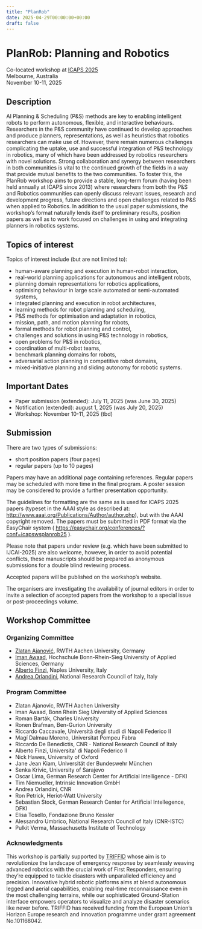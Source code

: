 ```yaml
---
title: "PlanRob"
date: 2025-04-29T00:00:00+00:00
draft: false
---
```


# PlanRob: Planning and Robotics

Co-located workshop at [ICAPS 2025](https://icaps25.icaps-conference.org/)\
Melbourne, Australia\
November 10-11, 2025

## Description

AI Planning & Scheduling (P&S) methods are key to enabling intelligent robots to perform autonomous, flexible, and interactive behaviours. Researchers in the P&S community have continued to develop approaches and produce planners, representations, as well as heuristics that robotics researchers can make use of. However, there remain numerous challenges complicating the uptake, use and successful integration of P&S technology in robotics, many of which have been addressed by robotics researchers with novel solutions. Strong collaboration and synergy between researchers in both communities is vital to the continued growth of the fields in a way that provide mutual benefits to the two communities. To foster this, the PlanRob workshop aims to provide a stable, long-term forum (having been held annually at ICAPS since 2013) where researchers from both the P&S and Robotics communities can openly discuss relevant issues, research and development progress, future directions and open challenges related to P&S when applied to Robotics. In addition to the usual paper submissions, the workshop’s format naturally lends itself to preliminary results, position papers as well as to work focused on challenges in using and integrating planners in robotics systems.

## Topics of interest

Topics of interest include (but are not limited to):

 * human-aware planning and execution in human-robot interaction,
 * real-world planning applications for autonomous and intelligent robots,
 * planning domain representations for robotics applications,
 * optimising behaviour in large scale automated or semi-automated systems,
 * integrated planning and execution in robot architectures,
 * learning methods for robot planning and scheduling,
 * P&S methods for optimisation and adaptation in robotics,
 * mission, path, and motion planning for robots,
 * formal methods for robot planning and control,
 * challenges and solutions in using P&S technology in robotics,
 * open problems for P&S in robotics,
 * coordination of multi-robot teams,
 * benchmark planning domains for robots,
 * adversarial action planning in competitive robot domains,
 * mixed-initiative planning and sliding autonomy for robotic systems.


## Important Dates

* Paper submission (extended): July 11, 2025 (was June 30, 2025)
* Notification (extended): august 1, 2025 (was July 20, 2025)
* Workshop: November 10-11, 2025 (tbd)

## Submission

There are two types of submissions:
- short position papers (four pages)
- regular papers (up to 10 pages)
  
Papers may have an additional page containing references. Regular papers may be scheduled with more time in the final program. A poster session may be considered to provide a further presentation opportunity.

The guidelines for formatting are the same as is used for ICAPS 2025 papers (typeset in the AAAI style as described at: http://www.aaai.org/Publications/Author/author.php), but with the AAAI copyright removed. The papers must be submitted in PDF format via the EasyChair system ( https://easychair.org/conferences/?conf=icapswsplanrob25 ).

Please note that papers under review (e.g. which have been submitted to IJCAI-2025) are also welcome, however, in order to avoid potential conflicts, these manuscripts should be prepared as anonymous submissions for a double blind reviewing process.

Accepted papers will be published on the workshop’s website.

The organisers are investigating the availability of journal editors in order to invite a selection of accepted papers from the workshop to a special issue or post-proceedings volume.

## Workshop Committee

### Organizing Committee

- [Zlatan Ajanović](https://zlatanajanovic.com/), RWTH Aachen University, Germany
- [Iman Awaad](https://www.h-brs.de/en/inf/iman-awaad), Hochschule Bonn-Rhein-Sieg University of Applied Sciences, Germany
- [Alberto Finzi](http://wpage.unina.it/alberto.finzi/), Naples University, Italy
- [Andrea Orlandini](https://www.istc.cnr.it/people/andrea-orlandini), National Research Council of Italy, Italy

### Program Committee
- Zlatan Ajanovic,	RWTH Aachen University
- Iman Awaad,	Bonn Rhein Sieg University of Applied Sciences	
- Roman Barták,	Charles University
- Ronen Brafman,	Ben-Gurion University
- Riccardo Caccavale,	Università degli studi di Napoli Federico II
- Magí Dalmau Moreno,	Universitat Pompeu Fabra
- Riccardo De Benedictis,	CNR - National Research Council of Italy
- Alberto Finzi,	Universita' di Napoli Federico II	
- Nick Hawes,	University of Oxford
- Jane Jean	Kiam,	Universität der Bundeswehr München
- Senka	Krivic,	University of Sarajevo
- Oscar	Lima,	German Research Center for Artificial Intelligence - DFKI
- Tim Niemueller,	Intrinsic Innovation GmbH
- Andrea Orlandini,	CNR	
- Ron Petrick,	Heriot-Watt University
- Sebastian Stock,	German Research Center for Artificial Intellegence, DFKI
- Elisa Tosello,	Fondazione Bruno Kessler
- Alessandro Umbrico,	National Research Council of Italy (CNR-ISTC)
- Pulkit Verma,	Massachusetts Institute of Technology

### Acknowledgments
This workshop is partially supported by [TRIFFID](https://triffid-project.eu/) whose aim is to revolutionize the landscape of emergency response by seamlessly weaving advanced robotics with the crucial work of First Responders, ensuring they’re equipped to tackle disasters with unparalleled efficiency and precision. Innovative hybrid robotic platforms aims at blend autonomous legged and aerial capabilities, enabling real-time reconnaissance even in the most challenging terrains, while our sophisticated Ground-Station interface empowers operators to visualize and analyze disaster scenarios like never before. TRIFFID has received funding from the European Union’s Horizon Europe research and innovation programme under grant agreement No.101168042.
